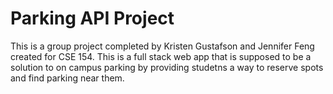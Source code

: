 # Parking API Project

This is a group project completed by Kristen Gustafson and Jennifer Feng created for CSE 154. This is a full stack web app that is supposed to be a solution to on campus parking by providing studetns a way to reserve spots and find parking near them. 

